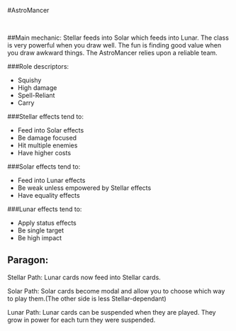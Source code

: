 #AstroMancer

<br>



##Main mechanic:
Stellar feeds into Solar which feeds into Lunar.
The class is very powerful when you draw well.
The fun is finding good value when you draw awkward things.
The AstroMancer relies upon a reliable team.


###Role descriptors:
- Squishy
- High damage
- Spell-Reliant
- Carry


###Stellar effects tend to:

- Feed into Solar effects
- Be damage focused
- Hit multiple enemies
- Have higher costs


###Solar effects tend to:

- Feed into Lunar effects
- Be weak unless empowered by Stellar effects
- Have equality effects


###Lunar effects tend to:

- Apply status effects
- Be single target
- Be high impact


## Paragon:
Stellar Path: Lunar cards now feed into Stellar cards.

Solar Path: Solar cards become modal and allow you to choose which way to play them.(The other side is less Stellar-dependant)

Lunar Path: Lunar cards can be suspended when they are played. They grow in power for each turn they were suspended.

